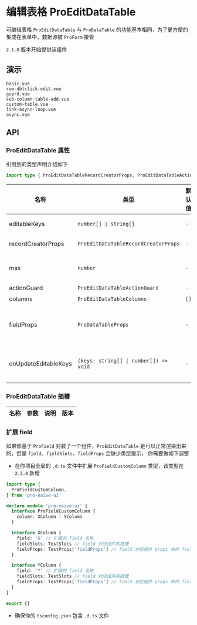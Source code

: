 # 编辑表格 ProEditDataTable
<!--single-column-->
可编辑表格 `ProEditDataTable` 与 `ProDataTable` 的功能基本相同，为了更方便的集成在表单中，数据源被 `ProForm` 接管

`2.1.0` 版本开始提供该组件
## 演示

```demo
basic.vue
row-dblclick-edit.vue
guard.vue
sub-column-table-add.vue
custom-table.vue
link-async-loop.vue
async.vue
```

## API

### ProEditDataTable 属性
<!--replace、pro-data-table、props、data-table#ProDataTable-属性-->
<!--replace、pro-field、props、field#通用的属性-->
<!--replace、n-form、n-form-item-props、https://www.naiveui.com/zh-CN/os-theme/components/form#FormItem-Props-->

引用到的类型声明介绍如下
```typescript
import type { ProEditDataTableRecordCreatorProps, ProEditDataTableActionGuard, ProEditDataTableColumns, ProDataTableProps } from 'pro-naive-ui'
```

| 名称                 | 类型                                   | 默认值 | 说明                                                          | 版本 |
| -------------------- | -------------------------------------- | ------ | ------------------------------------------------------------- | ---- |
| editableKeys         | `number[] \| string[]`                 | `-`    | 展示编辑模式行的 `key` 值                                     |      |
| recordCreatorProps   | `ProEditDataTableRecordCreatorProps`   | `-`    | 添加一行数据功能的配置                                        |      |
| max                  | `number`                               | `-`    | 最多行数，多于该数则无法继续新增                              |      |
| actionGuard          | `ProEditDataTableActionGuard`          | `-`    | 操作拦截器                                                    |      |
| columns              | `ProEditDataTableColumns`              | `[]`   | 需要展示的列                                                  |      |
| fieldProps           | `ProDataTableProps`                    | `-`    | 有冲突的属性可以写在 `fieldProps` 中，会透传给 `ProDataTable` |      |
| onUpdateEditableKeys | `(keys: string[] \| number[]) => void` | `-`    | 编辑模式行的 `key` 值 `change` 时触发                         |      |

### ProEditDataTable 插槽
<!--replace、pro-data-table、slots、data-table#ProDataTable-插槽-->
<!--replace、pro-field、slots、field#通用的插槽-->

| 名称 | 参数 | 说明 | 版本 |
| ---- | ---- | ---- | ---- |

### 扩展 field
如果你基于 `ProField` 封装了一个组件，`ProEditDataTable` 是可以正常渲染出来的，但是 `field`、`fieldSlots`、`fieldProps` 会缺少类型提示，
你需要做如下调整
- 在你项目全局的 `.d.ts` 文件中扩展 `ProFieldCustomColumn` 类型，该类型在 `2.3.0` 新增
```typescript
import type { 
  ProFieldCustomColumn,
} from 'pro-naive-ui'

declare module 'pro-naive-ui' {
  interface ProFieldCustomColumn {
    column: XColumn | YColumn
  }

  interface XColumn {
    field: 'X' // 扩展的 field 名称
    fieldSlots: TestSlots // field 对应组件的插槽
    fieldProps: TestProps['fieldProps'] // field 对应组件 props 中的 fieldProps
  }

  interface YColumn {
    field: 'Y' // 扩展的 field 名称
    fieldSlots: TestSlots // field 对应组件的插槽
    fieldProps: TestProps['fieldProps'] // field 对应组件 props 中的 fieldProps
  }
}

export {}
```
- 确保你的 `tsconfig.json` 包含 `.d.ts` 文件

